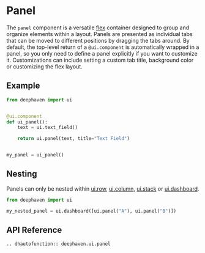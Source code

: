 # Panel

The `panel` component is a versatile [flex](./flex.md) container designed to group and organize elements within a layout. Panels are presented as individual tabs that can be moved to different positions by dragging the tabs around. By default, the top-level return of a `@ui.component` is automatically wrapped in a panel, so you only need to define a panel explicitly if you want to customize it. Customizations can include setting a custom tab title, background color or customizing the flex layout.

## Example

```python
from deephaven import ui


@ui.component
def ui_panel():
    text = ui.text_field()

    return ui.panel(text, title="Text Field")


my_panel = ui_panel()
```

## Nesting

Panels can only be nested within [ui.row](./dashboard.md#row-api-reference), [ui.column](./dashboard.md#column-api-reference), [ui.stack](./dashboard.md#stack-api-reference) or [ui.dashboard](#./dashboard.md).

```python
from deephaven import ui

my_nested_panel = ui.dashboard([ui.panel("A"), ui.panel("B")])
```


## API Reference

```{eval-rst}
.. dhautofunction:: deephaven.ui.panel
```




